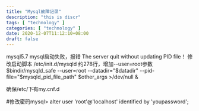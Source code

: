 ```yaml
---
title: "Mysql故障记录"
description: "this is discr"
tags: [ "technology" ]
categories: [ "technology" ]
date: 2020-12-07T11:12:10+08:00
draft: false
---
```


mysql5.7
mysql启动失败，报错  The server quit without updating PID file！
修改启动脚本 /etc/init.d/mysqld 约278行，增加--user=root参数
 $bindir/mysqld_safe --user=root --datadir="$datadir" --pid-file="$mysqld_pid_file_path"     $other_args >/dev/null &

确保/etc/下有my.cnf.d



#修改密码mysql>  alter user 'root'@'localhost' identified by 'youpassword';